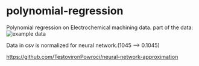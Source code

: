 # polynomial-regression
Polynomial regression on Electrochemical machining data.
part of the data:
![example data](https://user-images.githubusercontent.com/79338815/110045217-a5582000-7d4a-11eb-8255-22988ae5b544.JPG)


Data in csv is normalized for neural network.(1045 --> 0.1045)

https://github.com/TestovironPowroci/neural-network-approximation
